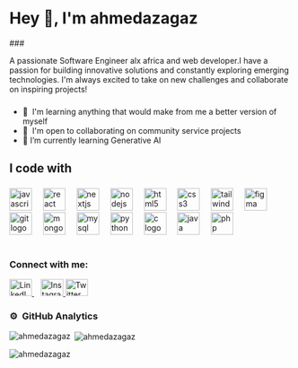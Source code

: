 <h1 align="left">Hey 👋, I'm ahmedazagaz </h1>
###

<p align="left">A passionate Software Engineer alx africa and web developer.I have a passion for building innovative solutions and constantly exploring emerging technologies. I'm always excited to take on new challenges and collaborate on inspiring projects!</p>

###

 * 🧠  I'm learning anything that would make from me a better version of myself
 * 🤝  I'm open to collaborating on community service projects
 * 🌱 I’m currently learning Generative AI

<h2 align="left">I code with</h2>

###

<div align="left">
  <img src="https://cdn.jsdelivr.net/gh/devicons/devicon/icons/javascript/javascript-original.svg" height="40" alt="javascript logo"  />
  <img width="12" />
  <img src="https://cdn.jsdelivr.net/gh/devicons/devicon/icons/react/react-original.svg" height="40" alt="react logo"  />
  <img width="12" />
  <img src="https://cdn.jsdelivr.net/gh/devicons/devicon/icons/nextjs/nextjs-original.svg" height="40" alt="nextjs logo"  />
  <img width="12" />
  <img src="https://cdn.jsdelivr.net/gh/devicons/devicon/icons/nodejs/nodejs-original.svg" height="40" alt="nodejs logo"  />
  <img width="12" />
  <img src="https://cdn.jsdelivr.net/gh/devicons/devicon/icons/html5/html5-original.svg" height="40" alt="html5 logo"  />
  <img width="12" />
  <img src="https://cdn.jsdelivr.net/gh/devicons/devicon/icons/css3/css3-original.svg" height="40" alt="css3 logo"  />
  <img width="12" />
  <img src="https://cdn.jsdelivr.net/gh/devicons/devicon/icons/tailwindcss/tailwindcss-original-wordmark.svg" height="40" alt="tailwindcss logo"  />
  <img width="12" />
  <img src="https://cdn.jsdelivr.net/gh/devicons/devicon/icons/figma/figma-original.svg" height="40" alt="figma logo"  />
  <img width="12" />
  <img src="https://cdn.jsdelivr.net/gh/devicons/devicon/icons/git/git-original.svg" height="40" alt="git logo"  />
  <img width="12" />
  <img src="https://cdn.jsdelivr.net/gh/devicons/devicon/icons/mongodb/mongodb-original.svg" height="40" alt="mongodb logo"  />
  <img width="12" />
  <img src="https://cdn.jsdelivr.net/gh/devicons/devicon/icons/mysql/mysql-original.svg" height="40" alt="mysql logo"  />
  <img width="12" />
  <img src="https://cdn.jsdelivr.net/gh/devicons/devicon/icons/python/python-original.svg" height="40" alt="python logo"  />
  <img width="12" />
   <img src="https://cdn.jsdelivr.net/gh/devicons/devicon/icons/c/c-original.svg" height="40" alt="c logo"  />
  <img width="12" />
  <img src="https://cdn.jsdelivr.net/gh/devicons/devicon/icons/java/java-original.svg" height="40" alt="java logo"  />
  <img width="12" />
  <img src="https://cdn.jsdelivr.net/gh/devicons/devicon/icons/php/php-original.svg" height="40" alt="php logo"  />
</div>  

###
<h3>Connect with me:</h3>
<p>
  <a href="https://www.linkedin.com/in/ahmed-az-0678b7281/" target="_blank">
    <img src="https://raw.githubusercontent.com/rahuldkjain/github-profile-readme-generator/master/src/images/icons/Social/linked-in-alt.svg" alt="LinkedIn" height="30" width="40" />
  </a>  
  <a href="https://www.instagram.com/ahmedazagaz/" target="_blank">
    <img src="https://raw.githubusercontent.com/rahuldkjain/github-profile-readme-generator/master/src/images/icons/Social/instagram.svg" alt="Instagram" height="30" width="40" />
  </a>
  <a href="https://www.twitter.com/Azcodee" target="_blank" rel="noreferrer">
    <img src="https://raw.githubusercontent.com/danielcranney/readme-generator/main/public/icons/socials/twitter.svg" alt="Twitter" height="30" width="40" />
  </a>

### ⚙️ &nbsp;GitHub Analytics

<p><img align="left" src="https://github-readme-stats.vercel.app/api/top-langs?username=ahmedazagaz&show_icons=true&locale=en&layout=compact" alt="ahmedazagaz" /></p>

<p>&nbsp;<img align="center" src="https://github-readme-stats.vercel.app/api?username=ahmedazagaz&show_icons=true&locale=en" alt="ahmedazagaz" /></p>

<p><img align="center" src="https://github-readme-streak-stats.herokuapp.com/?user=ahmedazagaz&" alt="ahmedazagaz" /></p>



